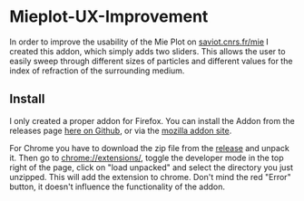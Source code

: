 # Mieplot-UX-Improvement

In order to improve the usability of the Mie Plot on [saviot.cnrs.fr/mie](https://saviot.cnrs.fr/mie/index.en.html) I created this addon, which simply adds two sliders. This allows the user to easily sweep through different sizes of particles and different values for the index of refraction of the surrounding medium.

## Install

I only created a proper addon for Firefox. You can install the Addon from the releases page [here on Github](https://github.com/JulianKauth/Mieplot-UX-Improvement/releases/tag/v1.3), or via the [mozilla addon site](https://addons.mozilla.org/de/firefox/addon/better-ux-for-saviot-cnrs-fr/).

For Chrome you have to download the zip file from the [release](https://github.com/JulianKauth/Mieplot-UX-Improvement/releases/tag/v1.3) and unpack it. Then go to [chrome://extensions/](chrome://extensions/), toggle the developer mode in the top right of the page, click on "load unpacked" and select the directory you just unzipped. This will add the extension to chrome. Don't mind the red "Error" button, it doesn't influence the functionality of the addon.
